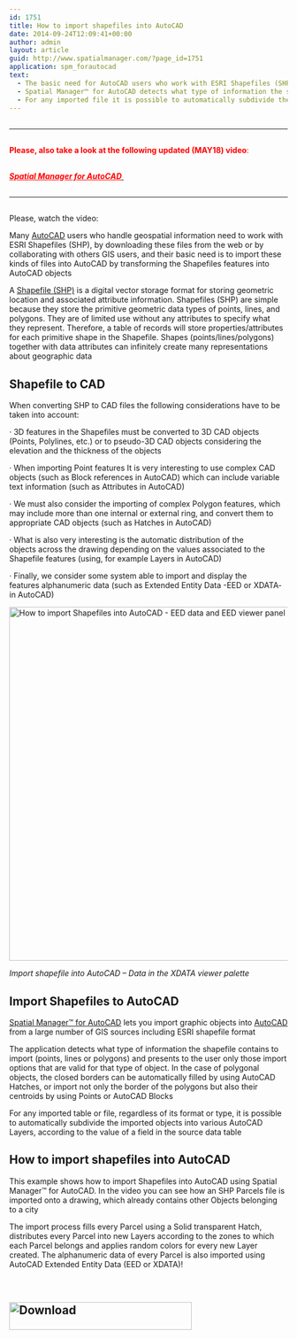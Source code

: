 ```yaml
---
id: 1751
title: How to import shapefiles into AutoCAD
date: 2014-09-24T12:09:41+00:00
author: admin
layout: article
guid: http://www.spatialmanager.com/?page_id=1751
application: spm_forautocad
text:
  - The basic need for AutoCAD users who work with ESRI Shapefiles (SHP) is to import these kinds of files into AutoCAD
  - Spatial Manager™ for AutoCAD detects what type of information the shapefile contains to import (points, lines or polygons)
  - For any imported file it is possible to automatically subdivide the imported objects into various AutoCAD Layers, according to the value of a field in the source data table
---
```

## 

* * *

## 

<span style="color: #ff0000;"><strong>Please, also take a look at the following updated (MAY18) video</strong>:</span>

## 

<a href="https://youtu.be/wgwoMvq9tIk?rel=0" target="_blank" rel="nofollow"><span style="color: #ff0000;"><strong><span style="text-decoration: underline;"><em>Spatial Manager for <span style="color: #ff0000; text-decoration: underline;">AutoCAD</span></em></span><span style="color: #ff0000;"> </span></strong></span></a>

## 

* * *

## 

Please, watch the video:



Many <a title="AutoCAD Product page" href="http://www.autodesk.com/products/autocad/overview" target="_blank" rel="nofollow">AutoCAD</a> users who handle geospatial information need to work with ESRI Shapefiles (SHP), by downloading these files from the web or by collaborating with others GIS users, and their basic need is to import these kinds of files into AutoCAD by transforming the Shapefiles features into AutoCAD objects

A <a title="Shapefile in Wikipedia" href="http://en.wikipedia.org/wiki/Shapefile" target="_blank" rel="nofollow">Shapefile (SHP)</a> is a digital vector storage format for storing geometric location and associated attribute information. Shapefiles (SHP) are simple because they store the primitive geometric data types of points, lines, and polygons. They are of limited use without any attributes to specify what they represent. Therefore, a table of records will store properties/attributes for each primitive shape in the Shapefile. Shapes (points/lines/polygons) together with data attributes can infinitely create many representations about geographic data

## Shapefile to CAD

When converting SHP to CAD files the following considerations have to be taken into account:

· 3D features in the Shapefiles must be converted to 3D CAD objects (Points, Polylines, etc.) or to pseudo-3D CAD objects considering the elevation and the thickness of the objects
  
· When importing Point features It is very interesting to use complex CAD objects (such as Block references in AutoCAD) which can include variable text information (such as Attributes in AutoCAD)
  
· We must also consider the importing of complex Polygon features, which may include more than one internal or external ring, and convert them to appropriate CAD objects (such as Hatches in AutoCAD)
  
· What is also very interesting is the automatic distribution of the objects across the drawing depending on the values associated to the Shapefile features (using, for example Layers in AutoCAD)
  
· <span class="hps">Finally</span>, we consider some <span class="hps">system</span> <span class="hps">able</span> <span class="hps">to import and</span> <span class="hps">display the features </span><span class="hps">alphanumeric data</span> (such as Extended Entity Data -EED or XDATA- in AutoCAD)

<a href="http://www.spatialmanager.com/wp-content/uploads/2014/09/How-to-import-shapefiles-into-AutoCAD-Associated-data.png" target="_blank" rel="nofollow"><img class="aligncenter wp-image-1767" src="http://www.spatialmanager.com/wp-content/uploads/2014/09/How-to-import-shapefiles-into-AutoCAD-Associated-data.png" alt="How to import Shapefiles into AutoCAD - EED data and EED viewer panel" width="625" height="639" srcset="http://www.spatialmanager.com/wp-content/uploads/2014/09/How-to-import-shapefiles-into-AutoCAD-Associated-data.png 697w, http://www.spatialmanager.com/wp-content/uploads/2014/09/How-to-import-shapefiles-into-AutoCAD-Associated-data-293x300.png 293w, http://www.spatialmanager.com/wp-content/uploads/2014/09/How-to-import-shapefiles-into-AutoCAD-Associated-data-624x638.png 624w" sizes="(max-width: 625px) 100vw, 625px" /></a>

_Import shapefile into AutoCAD &#8211; Data in the XDATA viewer palette_

## Import Shapefiles to AutoCAD

<a title="Spatial Manager™ for AutoCAD product page" href="http://www.spatialmanager.com/spm-forautocad/" target="_blank" rel="nofollow">Spatial Manager™ for AutoCAD</a> lets you import graphic objects into <a title="AutoCAD product page" href="http://www.autodesk.com/products/autocad/overview" target="_blank" rel="nofollow">AutoCAD</a> from a large number of GIS sources including ESRI shapefile format

The application detects what type of information the shapefile contains to import (points, lines or polygons) and presents to the user only those import options that are valid for that type of object. In the case of polygonal objects, the closed borders can be automatically filled by using AutoCAD Hatches, or import not only the border of the polygons but also their centroids by using Points or AutoCAD Blocks

For any imported table or file, regardless of its format or type, it is possible to automatically subdivide the imported objects into various AutoCAD Layers, according to the value of a field in the source data table

## How to import shapefiles into AutoCAD

This example shows how to import Shapefiles into AutoCAD using Spatial Manager™ for AutoCAD. In the video you can see how an SHP Parcels file is imported onto a drawing, which already contains other Objects belonging to a city

The import process fills every Parcel using a Solid transparent Hatch, distributes every Parcel into new Layers according to the zones to which each Parcel belongs and applies random colors for every new Layer created. The alphanumeric data of every Parcel is also imported using AutoCAD Extended Entity Data (EED or XDATA)!

&nbsp;

<h2 style="text-align: justify;">
  <a href="http://www.spatialmanager.com/download/spatial-manager-autocad/" target="_blank" rel="nofollow"><img class="aligncenter wp-image-3306 size-full" src="http://www.spatialmanager.com/wp-content/uploads/2016/06/Download.png" alt="Download" width="330" height="50" srcset="http://www.spatialmanager.com/wp-content/uploads/2016/06/Download.png 330w, http://www.spatialmanager.com/wp-content/uploads/2016/06/Download-300x45.png 300w" sizes="(max-width: 330px) 100vw, 330px" /></a>
</h2>
